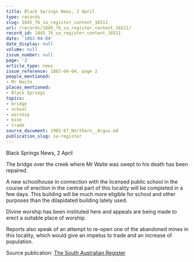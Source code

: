 ```yaml
---
title: Black Springs News, 2 April
type: records
slug: 1845_76_sa_register_content_16511
url: /records/1845_76_sa_register_content_16511/
record_id: 1845_76_sa_register_content_16511
date: '1863-04-04'
date_display: null
volume: null
issue_number: null
page: '2'
article_type: news
issue_reference: 1863-04-04, page 2
people_mentioned:
- Mr Waite
places_mentioned:
- Black Springs
topics:
- bridge
- school
- worship
- mine
- trade
source_document: 1985-87_Northern__Argus.md
publication_slug: sa-register
---
```


Black Springs News, 2 April

The bridge over the creek where Mr Waite was swept to his death has been repaired.

A new schoolhouse in connection with the licensed public school in the course of erection in the central part of this locality will be completed in a few days.  This building will be much more eligible for school and other purposes than the dilapidated building lately used.

Divine worship has been instituted here and appeals are being made to erect a suitable place of worship.

Reports also speak of an attempt to re-open one of the abandoned mines in this locality, which would give an impetus to trade and an increase of population.

Source publication: [The South Australian Register](/publications/sa-register/)
